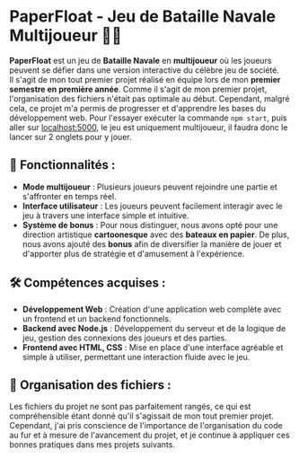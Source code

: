 # PaperFloat - Jeu de Bataille Navale Multijoueur 🌊⚓

**PaperFloat** est un jeu de **Bataille Navale** en **multijoueur** où les joueurs peuvent se défier dans une version interactive du célèbre jeu de société.  
Il s'agit de mon tout premier projet réalisé en équipe lors de mon **premier semestre en première année**. Comme il s'agit de mon premier projet, l'organisation des fichiers n'était pas optimale au début. Cependant, malgré cela, ce projet m'a permis de progresser et d'apprendre les bases du développement web. Pour l'essayer exécuter la commande `npm start`, puis aller sur [localhost:5000](http://localhost:5000), le jeu est uniquement multijoueur, il faudra donc le lancer sur 2 onglets pour y jouer.

## 🚀 Fonctionnalités :
- **Mode multijoueur** : Plusieurs joueurs peuvent rejoindre une partie et s'affronter en temps réel.
- **Interface utilisateur** : Les joueurs peuvent facilement interagir avec le jeu à travers une interface simple et intuitive.
- **Système de bonus** : Pour nous distinguer, nous avons opté pour une direction artistique **cartoonesque** avec des **bateaux en papier**. De plus, nous avons ajouté des **bonus** afin de diversifier la manière de jouer et d'apporter plus de stratégie et d'amusement à l'expérience.

## 🛠️ Compétences acquises :
- **Développement Web** : Création d'une application web complète avec un frontend et un backend fonctionnels.
- **Backend avec Node.js** : Développement du serveur et de la logique de jeu, gestion des connexions des joueurs et des parties.
- **Frontend avec HTML, CSS** : Mise en place d'une interface agréable et simple à utiliser, permettant une interaction fluide avec le jeu.

## 📂 Organisation des fichiers :
Les fichiers du projet ne sont pas parfaitement rangés, ce qui est compréhensible étant donné qu'il s'agissait de mon tout premier projet. Cependant, j'ai pris conscience de l'importance de l'organisation du code au fur et à mesure de l'avancement du projet, et je continue à appliquer ces bonnes pratiques dans mes projets suivants.
